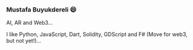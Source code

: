 ### Mustafa Buyukdereli 😄

AI, AR and Web3...

I like Python, JavaScript, Dart, Solidity, GDScript and F# (Move for web3, but not yet!)...


